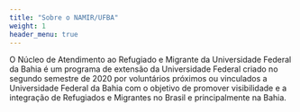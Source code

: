 ```yaml
---
title: "Sobre o NAMIR/UFBA"
weight: 1
header_menu: true
---
```


O Núcleo de Atendimento ao Refugiado e Migrante da Universidade Federal da Bahia é um programa de extensão da Universidade Federal criado no segundo semestre de 2020 por voluntários próximos ou vinculados a Universidade Federal da Bahia com o objetivo de promover visibilidade e a integração de Refugiados e Migrantes no Brasil e principalmente na Bahia. 